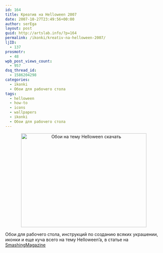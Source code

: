 ```yaml
---
id: 164
title: Креатив на Helloween 2007
date: 2007-10-27T23:49:56+00:00
author: serEga
layout: post
guid: http://artslab.info/?p=164
permalink: /ikonki/kreativ-na-helloween-2007/
ljID:
  - 137
prosmotr:
  - 48
wpb_post_views_count:
  - 957
dsq_thread_id:
  - 1586204298
categories:
  - ikonki
  - Обои для рабочего стола
tags:
  - helloween
  - how-to
  - icons
  - wallpapers
  - ikonki
  - Обои для рабочего стола
---
```

<p style="text-align: center">
  <img src="http://img341.imageshack.us/img341/723/mac2qo1.jpg" alt="Обои на тему Helloween скачать" title="Обои на тему Helloween скачать" border="0" height="300" width="402" />
</p>

Обои для рабочего стола, инструкций по созданию всяких украшении, иконки и еще куча всего на тему Helloween&#8217;a, в статье на <a href="http://www.smashingmagazine.com/2007/10/25/halloween-round-up-wallpapers-and-tutorials/" title="Креатив на тему Helloween" target="_blank">SmashingMagazine</a>